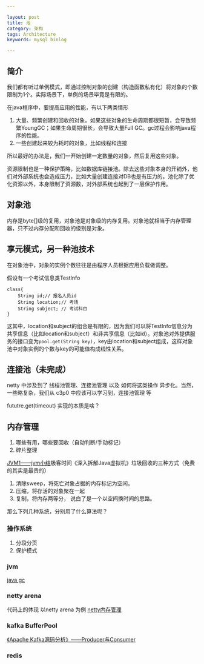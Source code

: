```yaml
---

layout: post
title: 池
category: 架构
tags: Architecture
keywords: mysql binlog

---
```


## 简介

我们都有听过单例模式，即通过控制对象的创建（构造函数私有化）将对象的个数限制为1个。实际场景下，单例的场景毕竟是有限的。

在java程序中，要提高应用的性能，有以下两类情形

1. 大量、频繁创建和回收的对象。如果这些对象的生命周期都很短暂，会导致频繁YoungGC；如果生命周期很长，会导致大量Full GC。gc过程会影响java程序的性能。
2. 一些创建起来较为耗时的对象，比如线程和连接

所以最好的办法是，我们一开始创建一定数量的对象，然后复用这些对象。

资源限制也是一种保护策略，比如数据库链接池。除去这些对象本身的开销外，他们对外部系统也会造成压力，比如大量创建连接对DB也是有压力的。池化除了优化资源以外，本身限制了资源数，对外部系统也起到了一层保护作用。


## 对象池

内存是byte\[]级的复用，对象池是对象级的内存复用。对象池就相当于内存管理器，只不过内存分配和回收的级别是对象。

## 享元模式，另一种池技术

在对象池中，对象的实例个数往往是由程序人员根据应用负载做调整。

假设有一个考试信息类TestInfo

    class{
        String id;// 报名人员id
        String location;// 考场
        String subject; // 考试科目
    }

这其中，location和subject的组合是有限的，因为我们可以将TestInfo信息分为共享信息（比如location和subject）和非共享信息（比如id）。对象池对外提供服务的接口变为`pool.get(String key)`，key由location和subject组成，这样对象池中对象实例的个数与key的可能值构成线性关系。

## 连接池（未完成）

netty 中涉及到了 线程池管理、连接池管理 以及 如何将这类操作 异步化。当然，一些略复杂，我们从 c3p0 中应该可以学习到，连接池管理 等

fututre.get(timeout) 实现的本质是啥？


## 内存管理

1. 哪些有用，哪些要回收（自动判断/手动标记）
2. 碎片整理

[JVM1——jvm小结](http://qiankunli.github.io/2014/10/27/jvm.html)极客时间《深入拆解Java虚拟机》垃圾回收的三种方式（免费的其实是最贵的）

1. 清除sweep，将死亡对象占据的内存标记为空闲。
2. 压缩，将存活的对象聚在一起
3. 复制，将内存两等分， 说白了是一个以空间换时间的思路。

那么下列几种系统，分别用了什么算法呢？

### 操作系统

1. 分段分页
2. 保护模式

### jvm

[java gc](http://qiankunli.github.io/2016/06/17/gc.html)

### netty arena

代码上的体现 以netty arena 为例 [netty内存管理](http://qiankunli.github.io/2017/04/10/network_byte_buffer.html)

### kafka BufferPool

[《Apache Kafka源码分析》——Producer与Consumer](http://qiankunli.github.io/2017/12/08/kafka_learn_1.html)

### redis

